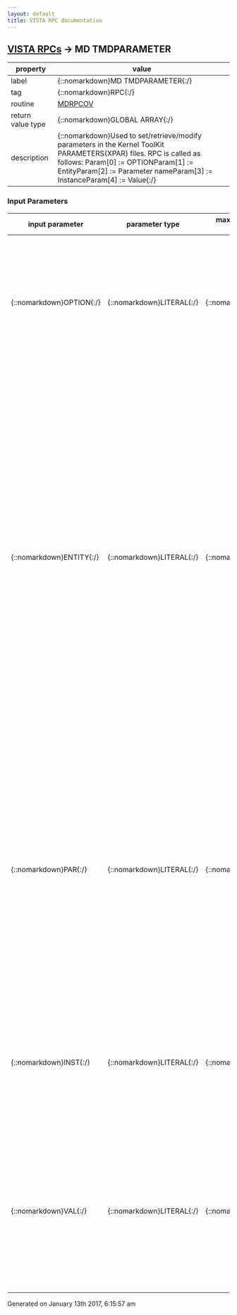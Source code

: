 ```yaml
---
layout: default
title: VISTA RPC documentation
---
```




## [VISTA RPCs](TableOfContent.md) &#8594; MD TMDPARAMETER 

 property | value 
--- | --- 
 label | {::nomarkdown}MD TMDPARAMETER{:/}
 tag | {::nomarkdown}RPC{:/}
 routine | [MDRPCOV](http://code.osehra.org/dox/Routine_MDRPCOV_source.html)
 return value type | {::nomarkdown}GLOBAL ARRAY{:/}
 description | {::nomarkdown}Used to set/retrieve/modify parameters in the Kernel ToolKit PARAMETERS(XPAR) files. RPC is called as follows: Param[0] := OPTIONParam[1] := EntityParam[2] := Parameter nameParam[3] := InstanceParam[4] := Value{:/}

### Input Parameters

| input parameter | parameter type | maximum data length | required | description | 
| --- | --- | --- | --- | --- | 
| {::nomarkdown}OPTION{:/} | {::nomarkdown}LITERAL{:/} | {::nomarkdown}10{:/} | {::nomarkdown}true{:/} | {::nomarkdown}Contains the option for the RPC.  RPC is called as shown: Options and other required parameters include: ENTVAL    ENTGETPAR    ENT,PAR,INSTGETLST    ENT,PARGETWP     ENT,PAR,INSTSETPAR    ENT,PAR,INST,VALSETLST    ENT,PAR,,.VAL  (Uses instance 0-n)SETWP     ENT,PAR,INST,.VALDELPAR    ENT,PAR,INSTDELLST    ENT,PAR{:/} | 
| {::nomarkdown}ENTITY{:/} | {::nomarkdown}LITERAL{:/} | {::nomarkdown}20{:/} | {::nomarkdown}true{:/} | {::nomarkdown}An entity is a level at which you can define a parameter.  The entitiesallowed are stored in the Parameter Entity file (#8989.518).  The list ofallowable entities at the time this utility was released were:     Prefix  Message       Points to File PKG     Package       Package (9.4) SYS     System        Domain (4.2) DIV     Division      Institution (4) SRV     Service       Service/Section (49) LOC     Location      Hospital Location (44) TEA     Team          Team (404.51) CLS     Class         Usr Class (8930) USR     User          New Person (200) BED     Room-Bed      Room-Bed (405.4) OTL     Team (OE/RR)  OE/RR List (101.21)     The entity may be referenced as follows: 1) The internal variable pointer (nnn;GLO(123,) 2) The external format of the variable pointer using the 3 character   prefix (prefix.entryname)3) The prefix alone to set the parameter based on current entity selected.   (prefix) Method 3 uses the following values for the following entities: USR     Current value of DUZ DIV     Current value of DUZ(2) SYS     System (domain) PKG     Package to which the parameter belongs {:/} | 
| {::nomarkdown}PAR{:/} | {::nomarkdown}LITERAL{:/} | {::nomarkdown}30{:/} | {::nomarkdown}true{:/} | {::nomarkdown}A parameter is the actual name which values are stored under.  The name ofthe parameter must be namespaced and it must be unique.  Parameters can bedefined to store the typical package parameter data (e.g. the default addorder screen), but they can also be used to store GUI application screensettings a user has selected (e.g. font or window width).  When aparameter is defined, the entities, which may set that parameter, are alsodefined.  The definition of parameters is stored in the PARAMETERDEFINITION file (#8989.51).  NOTE: This utility restricts the parameter name to those in the ClinicalProcedures namespace (MD*).{:/} | 
| {::nomarkdown}INST{:/} | {::nomarkdown}LITERAL{:/} | {::nomarkdown}30{:/} | {::nomarkdown}true{:/} | {::nomarkdown}Most parameters will set instance to 1.  Instances are used when more thanone value may be assigned to a given entity/parameter combination.  Anexample of this would be lab collection times at a division.  A singledivision may have multiple collection times.  Each collection time wouldbe assigned a unique instance.{:/} | 
| {::nomarkdown}VAL{:/} | {::nomarkdown}LITERAL{:/} | {::nomarkdown}80{:/} | {::nomarkdown}true{:/} | {::nomarkdown}A value may be assigned to every parameter for the entities allowed in theparameter definition.  Values are stored in the PARAMETERS file (#8989.5).VAL may be passed in external or internal format.  If using internalformat for a pointer type parameter, VAL must be preceded with the grave(`) character.  If VAL is being assigned to a word processing parameter,the text is passed in the subordinate nodes of VAL (e.g. VAL(0-n)=Text).{:/} | 




 Generated on January 13th 2017, 6:15:57 am